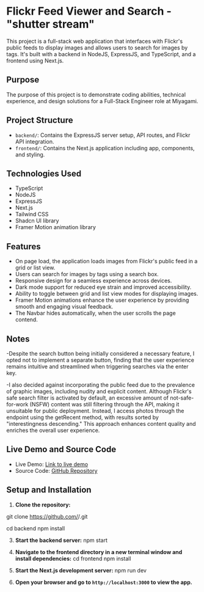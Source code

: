 # Flickr Feed Viewer and Search - "shutter stream"

This project is a full-stack web application that interfaces with Flickr's public feeds to display images and allows users to search for images by tags. It's built with a backend in NodeJS, ExpressJS, and TypeScript, and a frontend using Next.js.

## Purpose

The purpose of this project is to demonstrate coding abilities, technical experience, and design solutions for a Full-Stack Engineer role at Miyagami.

## Project Structure

- `backend/`: Contains the ExpressJS server setup, API routes, and Flickr API integration.
- `frontend/`: Contains the Next.js application including app, components, and styling.

## Technologies Used

- TypeScript
- NodeJS
- ExpressJS
- Next.js
- Tailwind CSS
- Shadcn UI library
- Framer Motion animation library

## Features

- On page load, the application loads images from Flickr's public feed in a grid or list view.
- Users can search for images by tags using a search box.
- Responsive design for a seamless experience across devices.
- Dark mode support for reduced eye strain and improved accessibility.
- Ability to toggle between grid and list view modes for displaying images.
- Framer Motion animations enhance the user experience by providing smooth and engaging visual feedback.
- The Navbar hides automatically, when the user scrolls the page contend.

## Notes

-Despite the search button being initially considered a necessary feature, I opted not to implement a separate button, finding that the user experience remains intuitive and streamlined when triggering searches via the enter key.

-I also decided against incorporating the public feed due to the prevalence of graphic images, including nudity and explicit content. Although Flickr's safe search filter is activated by default, an excessive amount of not-safe-for-work (NSFW) content was still filtering through the API, making it unsuitable for public deployment. Instead, I access photos through the endpoint using the getRecent method, with results sorted by "interestingness descending." This approach enhances content quality and enriches the overall user experience.

## Live Demo and Source Code

- Live Demo: [Link to live demo](#)
- Source Code: [GitHub Repository](https://github.com/<username>/<repository>)

## Setup and Installation

1. **Clone the repository:**

git clone https://github.com/<username>/<repository>.git

cd backend
npm install

3. **Start the backend server:**
   npm start

4. **Navigate to the frontend directory in a new terminal window and install dependencies:**
   cd frontend
   npm install

5. **Start the Next.js development server:**
   npm run dev

6. **Open your browser and go to `http://localhost:3000` to view the app.**
